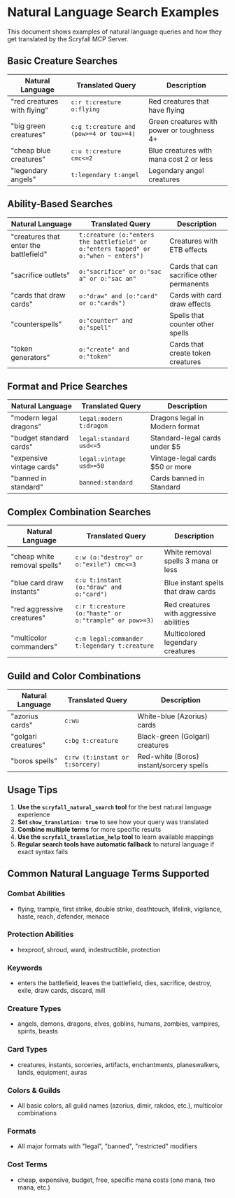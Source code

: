 # Natural Language Search Examples

This document shows examples of natural language queries and how they get translated by the Scryfall MCP Server.

## Basic Creature Searches

| Natural Language | Translated Query | Description |
|------------------|------------------|-------------|
| "red creatures with flying" | `c:r t:creature o:flying` | Red creatures that have flying |
| "big green creatures" | `c:g t:creature and (pow>=4 or tou>=4)` | Green creatures with power or toughness 4+ |
| "cheap blue creatures" | `c:u t:creature cmc<=2` | Blue creatures with mana cost 2 or less |
| "legendary angels" | `t:legendary t:angel` | Legendary angel creatures |

## Ability-Based Searches

| Natural Language | Translated Query | Description |
|------------------|------------------|-------------|
| "creatures that enter the battlefield" | `t:creature (o:"enters the battlefield" or o:"enters tapped" or o:"when ~ enters")` | Creatures with ETB effects |
| "sacrifice outlets" | `o:"sacrifice" or o:"sac a" or o:"sac an"` | Cards that can sacrifice other permanents |
| "cards that draw cards" | `o:"draw" and (o:"card" or o:"cards")` | Cards with card draw effects |
| "counterspells" | `o:"counter" and o:"spell"` | Spells that counter other spells |
| "token generators" | `o:"create" and o:"token"` | Cards that create token creatures |

## Format and Price Searches

| Natural Language | Translated Query | Description |
|------------------|------------------|-------------|
| "modern legal dragons" | `legal:modern t:dragon` | Dragons legal in Modern format |
| "budget standard cards" | `legal:standard usd<=5` | Standard-legal cards under $5 |
| "expensive vintage cards" | `legal:vintage usd>=50` | Vintage-legal cards $50 or more |
| "banned in standard" | `banned:standard` | Cards banned in Standard |

## Complex Combination Searches

| Natural Language | Translated Query | Description |
|------------------|------------------|-------------|
| "cheap white removal spells" | `c:w (o:"destroy" or o:"exile") cmc<=3` | White removal spells 3 mana or less |
| "blue card draw instants" | `c:u t:instant (o:"draw" and o:"card")` | Blue instant spells that draw cards |
| "red aggressive creatures" | `c:r t:creature (o:"haste" or o:"trample" or pow>=3)` | Red creatures with aggressive abilities |
| "multicolor commanders" | `c:m legal:commander t:legendary t:creature` | Multicolored legendary creatures |

## Guild and Color Combinations

| Natural Language | Translated Query | Description |
|------------------|------------------|-------------|
| "azorius cards" | `c:wu` | White-blue (Azorius) cards |
| "golgari creatures" | `c:bg t:creature` | Black-green (Golgari) creatures |
| "boros spells" | `c:rw (t:instant or t:sorcery)` | Red-white (Boros) instant/sorcery spells |

## Usage Tips

1. **Use the `scryfall_natural_search` tool** for the best natural language experience
2. **Set `show_translation: true`** to see how your query was translated
3. **Combine multiple terms** for more specific results
4. **Use the `scryfall_translation_help` tool** to learn available mappings
5. **Regular search tools have automatic fallback** to natural language if exact syntax fails

## Common Natural Language Terms Supported

### Combat Abilities
- flying, trample, first strike, double strike, deathtouch, lifelink, vigilance, haste, reach, defender, menace

### Protection Abilities  
- hexproof, shroud, ward, indestructible, protection

### Keywords
- enters the battlefield, leaves the battlefield, dies, sacrifice, destroy, exile, draw cards, discard, mill

### Creature Types
- angels, demons, dragons, elves, goblins, humans, zombies, vampires, spirits, beasts

### Card Types
- creatures, instants, sorceries, artifacts, enchantments, planeswalkers, lands, equipment, auras

### Colors & Guilds
- All basic colors, all guild names (azorius, dimir, rakdos, etc.), multicolor combinations

### Formats
- All major formats with "legal", "banned", "restricted" modifiers

### Cost Terms
- cheap, expensive, budget, free, specific mana costs (one mana, two mana, etc.)
